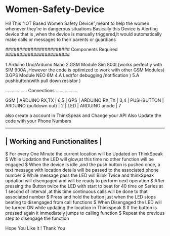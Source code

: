 # Women-Safety-Device

Hi! This "IOT Based Women Safety Device",meant to help the women whenever they're in dangerous situations
Basically this Device is Alerting device that is ,when the device is manually triggered,it would automatically make calls or messages to their parents or guardians


#######################
 Components Required 
#######################

1.Arduino Uno/Arduino Nano
2.GSM Module Sim 800L(works perfectly with SIM 900A ,However the code is optimized to work with other GSM Modules)
3.GPS Module NEO 6M
4.A Led(for debugging /notification )
5.A pushbutton(with pull down resistor )


...............
. Connections .
...............

GSM                |  ARDUINO
RX,TX              |  6,5
                   |
GPS                |  ARDUINO
RX,TX              |  3,4
                   |
PUSHBUTTON         |  ARDUINO
(pulldown out)     |  2
                   |
LED                |  ARDUINO
anode              |  7

also create a account in ThinkSpeak and Change your API 
Also Update the code with your Phone Numbers


------------------------------
| Working and Functionalites |
------------------------------

$ For every One Minute the current location will be Updated on ThinkSpeak
$ While Updation the LED will glow,at this time no other function will be engaged
$ When the device is idle ,and the push button is pushed once, a text message with location details will be passed to the associated phone number
$ While message pass the LED will Blink Twice and thinkSpeak updation will disengaged and will be ready to perform next operation
$ After pressing the Button twice the LED with start to beat for 40 time on Series at 1 second of interval ,at this time continuous calls will be done to that associated number
$ Press and hold the button just when the LED stops beating to disengaged from call functions
$ When Disengaged the LED will be turned ON while updating the location in Thinkspeak
$ If the button is pressed again it immediately jumps to calling function
$ Repeat the previous step to disengage the function


Hope You Like it ! Thank You

